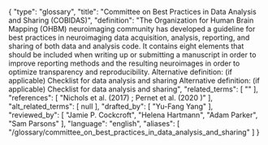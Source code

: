 {
    "type": "glossary",
    "title": "Committee on Best Practices in Data Analysis and Sharing (COBIDAS)",
    "definition": "The Organization for Human Brain Mapping (OHBM) neuroimaging community has developed a guideline for best practices in neuroimaging data acquisition, analysis, reporting, and sharing of both data and analysis code. It contains eight elements that should be included when writing up or submitting a manuscript in order to improve reporting methods and the resulting neuroimages in order to optimize transparency and reproducibility. Alternative definition: (if applicable) Checklist for data analysis and sharing Alternative definition: (if applicable) Checklist for data analysis and sharing",
    "related_terms": [
        ""
    ],
    "references": [
        "Nichols et al. (2017) ; Pernet et al. (2020 )"
    ],
    "alt_related_terms": [
        null
    ],
    "drafted_by": [
        "Yu-Fang Yang"
    ],
    "reviewed_by": [
        "Jamie P. Cockcroft",
        "Helena Hartmann",
        "Adam Parker",
        "Sam Parsons"
    ],
    "language": "english",
    "aliases": [
        "/glossary/committee_on_best_practices_in_data_analysis_and_sharing"
    ]
}